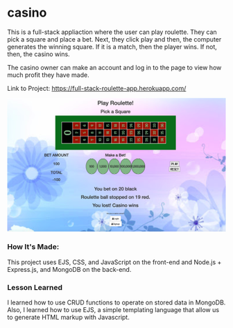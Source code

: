# casino

This is a full-stack appliaction where the user can play roulette. They can pick a square and place a bet.  Next, they click play and then, the computer generates the winning square. If it is a match, then the player wins. If not, then, the casino wins. 

The casino owner can make an account and log in to the page to view how much profit they have made. 

Link to Project: https://full-stack-roulette-app.herokuapp.com/

![Project Image](/public/project.png)


### How It's Made:

This project uses EJS, CSS, and JavaScript on the front-end and Node.js + Express.js, and MongoDB on the back-end. 


### Lesson Learned

I learned how to use CRUD functions to operate on stored data in MongoDB. Also, I learned how to use EJS, a simple templating language that allow us to generate HTML markup with Javascript.  
 

###

